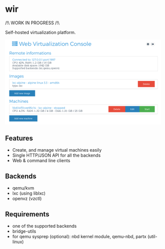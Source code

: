 # wir

/!\ WORK IN PROGRESS /!\

Self-hosted virtualization platform.

![screenshot](misc/screenshot.png)

## Features

* Create, and manage virtual machines easily
* Single HTTP/JSON API for all the backends
* Web & command line clients

## Backends

* qemu/kvm
* lxc (using liblxc)
* openvz (vzctl)

## Requirements

* one of the supported backends
* bridge-utils
* for qemu sysprep (optional): nbd kernel module, qemu-nbd, partx (util-linux)
